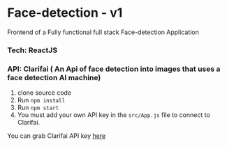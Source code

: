 # Face-detection  - v1
Frontend of a Fully functional full stack Face-detection Application

### Tech: ReactJS
### API: Clarifai ( An Api of face detection into images that uses a face detection AI machine)

1. clone source code
2. Run `npm install`
3. Run `npm start`
4. You must add your own API key in the `src/App.js` file to connect to Clarifai.

You can grab Clarifai API key [here](https://www.clarifai.com/)


